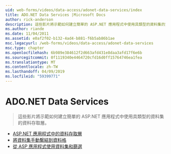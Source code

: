 ```yaml
---
uid: web-forms/videos/data-access/adonet-data-services/index
title: ADO.NET Data Services |Microsoft Docs
author: rick-anderson
description: 這些影片將示範如何建立簡單的 ASP.NET 應用程式中使用具類型的資料集的資料存取層。
ms.author: riande
ms.date: 11/04/2011
ms.assetid: e0af2f02-b132-4ad4-b881-f6b5ab86b1ae
msc.legacyurl: /web-forms/videos/data-access/adonet-data-services
msc.type: chapter
ms.openlocfilehash: 6b989e384612f2d663afd431e8daa3afd17f6e6b
ms.sourcegitcommit: 0f1119340e4464720cfd16d0ff15764746ea1fea
ms.translationtype: MT
ms.contentlocale: zh-TW
ms.lasthandoff: 04/09/2019
ms.locfileid: "59399771"
---
```

# <a name="adonet-data-services"></a>ADO.NET Data Services

> 這些影片將示範如何建立簡單的 ASP.NET 應用程式中使用具類型的資料集的資料存取層。


- [ASP.NET 應用程式中的資料存取層](data-access-layers-in-aspnet-applications.md)
- [將資料集手動繫結到資料格](how-to-manually-bind-a-dataset-to-a-datagrid.md)
- [從 ASP 應用程式使用資料集和篩選](how-to-work-with-datasets-and-filters-from-an-asp-application.md)
